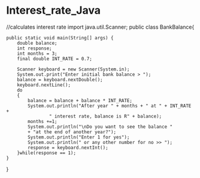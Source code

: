 # Interest_rate_Java
//calculates interest rate 
import java.util.Scanner;
public class BankBalance{
	
	public static void main(String[] args) {
		double balance;
		int response;
		int months = 3;
		final double INT_RATE = 0.7;
		
		Scanner keyboard = new Scanner(System.in);
		System.out.print("Enter initial bank balance > ");
		balance = keyboard.nextDouble();
		keyboard.nextLine();
		do 
		{
			balance = balance + balance * INT_RATE;
			System.out.println("After year " + months + " at " + INT_RATE + 
					" interest rate, balance is R" + balance);
			months +=1;
			System.out.println("\nDo you want to see the balance " 
			+ "at the end of another year?");
			System.out.println("Enter 1 for yes");
			System.out.println(" or any other number for no >> ");
			response = keyboard.nextInt();
		}while(response == 1);
	}
}

